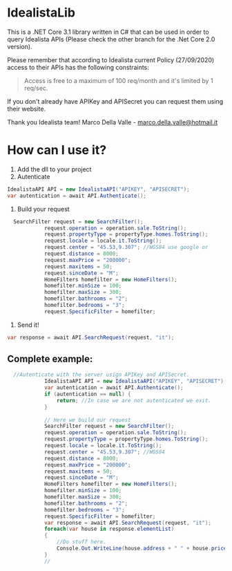 # IdealistaLib
This is a .NET Core 3.1 library written in C# that can be used in order to query Idealista APIs (Please check the other branch for the .Net Core 2.0 version).

Please remember that according to Idealista current Policy (27/09/2020) access to their APIs has the following constraints:

>  Access is free to a maximum of 100 req/month and it's limited by 1 req/sec. 

If you don't already have APIKey and APISecret you can request them using their website.

Thank you Idealista team!
Marco Della Valle - marco.della.valle@hotmail.it 

# How can I use it?
1. Add the dll to your project 
1. Autenticate 
```csharp
IdealistaAPI API = new IdealistaAPI("APIKEY", "APISECRET");
var autentication = await API.Authenticate();
```
1. Build your request
```csharp
  SearchFilter request = new SearchFilter();
            request.operation = operation.sale.ToString();
            request.propertyType = propertyType.homes.ToString();
            request.locale = locale.it.ToString();
            request.center = "45.53,9.307"; //WGS84 use google or
            request.distance = 8000; 
            request.maxPrice = "200000";
            request.maxitems = 50;
            request.sinceDate = "M";
            HomeFilters homefilter = new HomeFilters();
            homefilter.minSize = 100;
            homefilter.maxSize = 300;
            homefilter.bathrooms = "2";
            homefilter.bedrooms = "3";
            request.SpecificFilter = homefilter;
```
1. Send it!  
```csharp
var response = await API.SearchRequest(request, "it");
```
## Complete example:
```csharp
  //Autenticate with the server usign APIKey and APISecret.
            IdealistaAPI API = new IdealistaAPI("APIKEY", "APISECRET");
            var autentication = await API.Authenticate();
            if (autentication == null) {
                return; //In case we are not autenticated we exit.
            } 
            
            // Here we build our request
            SearchFilter request = new SearchFilter();
            request.operation = operation.sale.ToString();
            request.propertyType = propertyType.homes.ToString();
            request.locale = locale.it.ToString();
            request.center = "45.53,9.307"; //WGS84 
            request.distance = 8000; 
            request.maxPrice = "200000";
            request.maxitems = 50;
            request.sinceDate = "M";
            HomeFilters homefilter = new HomeFilters();
            homefilter.minSize = 100;
            homefilter.maxSize = 300;
            homefilter.bathrooms = "2";
            homefilter.bedrooms = "3";
            request.SpecificFilter = homefilter;
            var response = await API.SearchRequest(request, "it");
            foreach(var house in response.elementList)
            {
                //Do stuff here.
                Console.Out.WriteLine(house.address + " " + house.price + " " + house.url);
            }
            //
```
